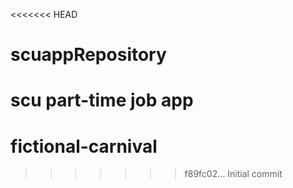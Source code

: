 <<<<<<< HEAD
# scuappRepository
scu part-time job app
=======
# fictional-carnival
>>>>>>> f89fc02... Initial commit
